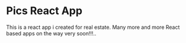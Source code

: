 # Pics React App
This is a react app i created for real estate. 
Many more and more React based apps on the way very soon!!!..
